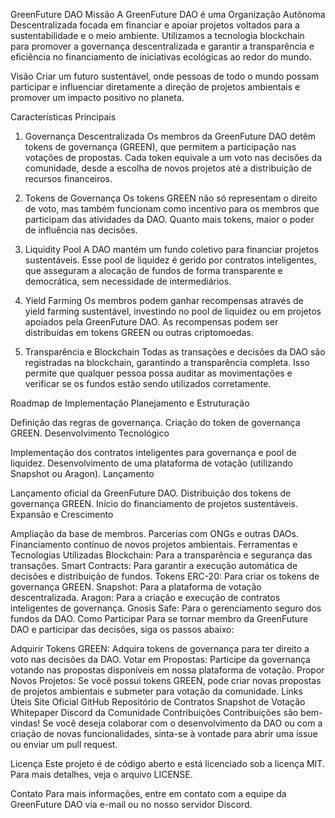 GreenFuture DAO
Missão
A GreenFuture DAO é uma Organização Autônoma Descentralizada focada em financiar e apoiar projetos voltados para a sustentabilidade e o meio ambiente. Utilizamos a tecnologia blockchain para promover a governança descentralizada e garantir a transparência e eficiência no financiamento de iniciativas ecológicas ao redor do mundo.

Visão
Criar um futuro sustentável, onde pessoas de todo o mundo possam participar e influenciar diretamente a direção de projetos ambientais e promover um impacto positivo no planeta.

Características Principais
1. Governança Descentralizada
Os membros da GreenFuture DAO detêm tokens de governança (GREEN), que permitem a participação nas votações de propostas. Cada token equivale a um voto nas decisões da comunidade, desde a escolha de novos projetos até a distribuição de recursos financeiros.

2. Tokens de Governança
Os tokens GREEN não só representam o direito de voto, mas também funcionam como incentivo para os membros que participam das atividades da DAO. Quanto mais tokens, maior o poder de influência nas decisões.

3. Liquidity Pool
A DAO mantém um fundo coletivo para financiar projetos sustentáveis. Esse pool de liquidez é gerido por contratos inteligentes, que asseguram a alocação de fundos de forma transparente e democrática, sem necessidade de intermediários.

4. Yield Farming
Os membros podem ganhar recompensas através de yield farming sustentável, investindo no pool de liquidez ou em projetos apoiados pela GreenFuture DAO. As recompensas podem ser distribuídas em tokens GREEN ou outras criptomoedas.

5. Transparência e Blockchain
Todas as transações e decisões da DAO são registradas na blockchain, garantindo a transparência completa. Isso permite que qualquer pessoa possa auditar as movimentações e verificar se os fundos estão sendo utilizados corretamente.

Roadmap de Implementação
Planejamento e Estruturação

Definição das regras de governança.
Criação do token de governança GREEN.
Desenvolvimento Tecnológico

Implementação dos contratos inteligentes para governança e pool de liquidez.
Desenvolvimento de uma plataforma de votação (utilizando Snapshot ou Aragon).
Lançamento

Lançamento oficial da GreenFuture DAO.
Distribuição dos tokens de governança GREEN.
Início do financiamento de projetos sustentáveis.
Expansão e Crescimento

Ampliação da base de membros.
Parcerias com ONGs e outras DAOs.
Financiamento contínuo de novos projetos ambientais.
Ferramentas e Tecnologias Utilizadas
Blockchain: Para a transparência e segurança das transações.
Smart Contracts: Para garantir a execução automática de decisões e distribuição de fundos.
Tokens ERC-20: Para criar os tokens de governança GREEN.
Snapshot: Para a plataforma de votação descentralizada.
Aragon: Para a criação e execução de contratos inteligentes de governança.
Gnosis Safe: Para o gerenciamento seguro dos fundos da DAO.
Como Participar
Para se tornar membro da GreenFuture DAO e participar das decisões, siga os passos abaixo:

Adquirir Tokens GREEN: Adquira tokens de governança para ter direito a voto nas decisões da DAO.
Votar em Propostas: Participe da governança votando nas propostas disponíveis em nossa plataforma de votação.
Propor Novos Projetos: Se você possui tokens GREEN, pode criar novas propostas de projetos ambientais e submeter para votação da comunidade.
Links Úteis
Site Oficial
GitHub Repositório de Contratos
Snapshot de Votação
Whitepaper
Discord da Comunidade
Contribuições
Contribuições são bem-vindas! Se você deseja colaborar com o desenvolvimento da DAO ou com a criação de novas funcionalidades, sinta-se à vontade para abrir uma issue ou enviar um pull request.

Licença
Este projeto é de código aberto e está licenciado sob a licença MIT. Para mais detalhes, veja o arquivo LICENSE.

Contato
Para mais informações, entre em contato com a equipe da GreenFuture DAO via e-mail ou no nosso servidor Discord.
